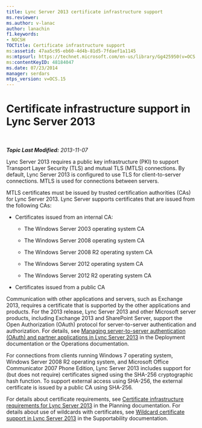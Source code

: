 ```yaml
---
title: Lync Server 2013 certificate infrastructure support
ms.reviewer: 
ms.author: v-lanac
author: lanachin
f1.keywords:
- NOCSH
TOCTitle: Certificate infrastructure support
ms:assetid: 47aa5c95-eb60-4d4b-81d5-7fdaef1a1145
ms:mtpsurl: https://technet.microsoft.com/en-us/library/Gg425950(v=OCS.15)
ms:contentKeyID: 48184047
ms.date: 07/23/2014
manager: serdars
mtps_version: v=OCS.15
---
```


<div data-xmlns="http://www.w3.org/1999/xhtml">

<div class="topic" data-xmlns="http://www.w3.org/1999/xhtml" data-msxsl="urn:schemas-microsoft-com:xslt" data-cs="https://msdn.microsoft.com/">

<div data-asp="https://msdn2.microsoft.com/asp">

# Certificate infrastructure support in Lync Server 2013

</div>

<div id="mainSection">

<div id="mainBody">

<span> </span>

_**Topic Last Modified:** 2013-11-07_

Lync Server 2013 requires a public key infrastructure (PKI) to support Transport Layer Security (TLS) and mutual TLS (MTLS) connections. By default, Lync Server 2013 is configured to use TLS for client-to-server connections. MTLS is used for connections between servers.

MTLS certificates must be issued by trusted certification authorities (CAs) for Lync Server 2013. Lync Server supports certificates that are issued from the following CAs:

  - Certificates issued from an internal CA:
    
      - The Windows Server 2003 operating system CA
    
      - The Windows Server 2008 operating system CA
    
      - The Windows Server 2008 R2 operating system CA
    
      - The Windows Server 2012 operating system CA
    
      - The Windows Server 2012 R2 operating system CA

  - Certificates issued from a public CA

Communication with other applications and servers, such as Exchange 2013, requires a certificate that is supported by the other applications and products. For the 2013 release, Lync Server 2013 and other Microsoft server products, including Exchange 2013 and SharePoint Server, support the Open Authorization (OAuth) protocol for server-to-server authentication and authorization. For details, see [Managing server-to-server authentication (OAuth) and partner applications in Lync Server 2013](lync-server-2013-managing-server-to-server-authentication-oauth-and-partner-applications.md) in the Deployment documentation or the Operations documentation.

For connections from clients running Windows 7 operating system, Windows Server 2008 R2 operating system, and Microsoft Office Communicator 2007 Phone Edition, Lync Server 2013 includes support for (but does not require) certificates signed using the SHA-256 cryptographic hash function. To support external access using SHA-256, the external certificate is issued by a public CA using SHA-256.

For details about certificate requirements, see [Certificate infrastructure requirements for Lync Server 2013](lync-server-2013-certificate-infrastructure-requirements.md) in the Planning documentation. For details about use of wildcards with certificates, see [Wildcard certificate support in Lync Server 2013](lync-server-2013-wildcard-certificate-support.md) in the Supportability documentation.

</div>

<span> </span>

</div>

</div>

</div>

